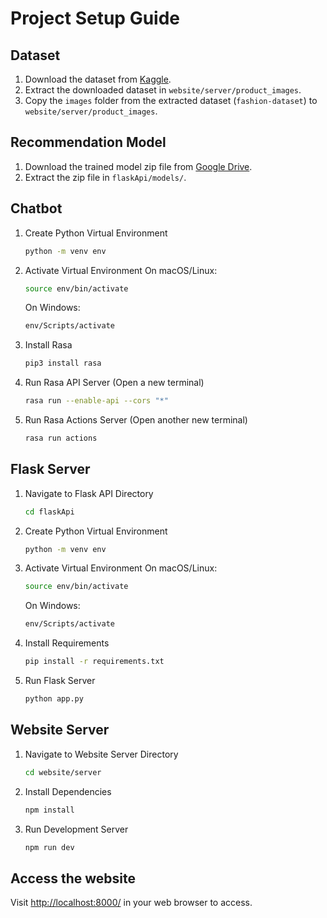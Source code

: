 # Project Setup Guide

## Dataset

1. Download the dataset from [Kaggle](https://www.kaggle.com/datasets/paramaggarwal/fashion-product-images-dataset).
2. Extract the downloaded dataset in `website/server/product_images`.
3. Copy the `images` folder from the extracted dataset (`fashion-dataset`) to `website/server/product_images`.

## Recommendation Model

1. Download the trained model zip file from [Google Drive](https://drive.google.com/file/d/1AA73j9EM7TCJn579Zy86rFjyM8z72A_7/view?usp=sharing).
2. Extract the zip file in `flaskApi/models/`.

## Chatbot

1. Create Python Virtual Environment

   ```bash
   python -m venv env
   ```

2. Activate Virtual Environment
   On macOS/Linux:

   ```bash
   source env/bin/activate
   ```

   On Windows:

   ```bash
   env/Scripts/activate
   ```

3. Install Rasa

   ```bash
   pip3 install rasa
   ```

4. Run Rasa API Server (Open a new terminal)

   ```bash
   rasa run --enable-api --cors "*"
   ```

5. Run Rasa Actions Server (Open another new terminal)
   ```bash
   rasa run actions
   ```

## Flask Server

1. Navigate to Flask API Directory

   ```bash
   cd flaskApi
   ```

2. Create Python Virtual Environment

   ```bash
   python -m venv env
   ```

3. Activate Virtual Environment
   On macOS/Linux:

   ```bash
   source env/bin/activate
   ```

   On Windows:

   ```bash
   env/Scripts/activate
   ```

4. Install Requirements

   ```bash
   pip install -r requirements.txt
   ```

5. Run Flask Server
   ```bash
   python app.py
   ```

## Website Server

1. Navigate to Website Server Directory

   ```bash
   cd website/server
   ```

2. Install Dependencies

   ```bash
   npm install
   ```

3. Run Development Server
   ```bash
   npm run dev
   ```

## Access the website

Visit [http://localhost:8000/](http://localhost:8000/) in your web browser to access.
